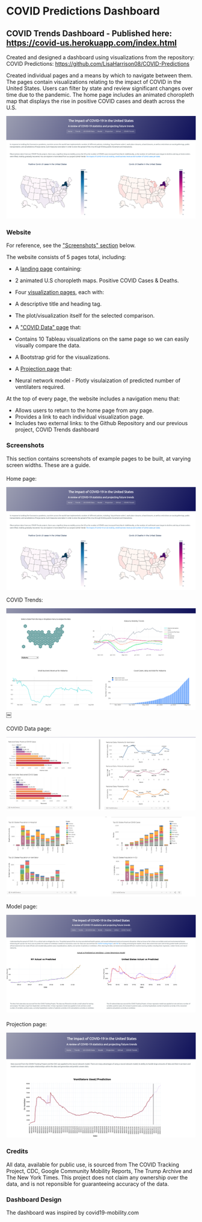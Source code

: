 # COVID Predictions Dashboard 

## COVID Trends Dashboard - Published here: https://covid-us.herokuapp.com/index.html

Created and designed a dashboard using visualizations from the repository: COVID Predictions: https://github.com/LisaHarrison08/COVID-Predictions

Created individual pages and a means by which to navigate between them. The pages contain visualizations relating to the impact of COVID in the United States. Users can filter by state and review significant changes over time due to the pandemic. The home page includes an animated choropleth map that displays the rise in positive COVID cases and death across the U.S.

![Images/landingResize.png](Images/Homepage.png)

### Website 

For reference, see the ["Screenshots" section](#screenshots) below.

The website consists of 5 pages total, including:

* A [landing page](#Homepage) containing:
* 2 animated U.S choropleth maps. Positive COVID Cases & Deaths.

* Four [visualization pages](#visualization-pages), each with:
* A descriptive title and heading tag.
* The plot/visualization itself for the selected comparison.
* A ["COVID Data" page](#covid-page) that:
* Contains 10 Tableau visualizations on the same page so we can easily visually compare the data.
* A Bootstrap grid for the visualizations.
   
* A [Projection page](#projection-page) that:
* Neural network model - Plotly visulaization of predicted number of ventilaters required.

At the top of every page, the website includes a navigation menu that:

* Allows users to return to the home page from any page.
* Provides a link to each individual visualization page.
* Includes two external links: to the Github Repository and our previous project, COVID Trends dashboard


### Screenshots

This section contains screenshots of example pages to be built, at varying screen widths. These are a guide.

#### <a id="Homepage"></a>

Home page:

![Home page](Images/Homepage.png)

COVID Trends:

![Google Mobility page](Images/covidTrends.png)
￼

#### <a id="covid-page"></a>

COVID Data page:

![comparison page large screen](Images/covidData1.png)

![comparison page large screen](Images/covidData2.png)

Model page:

![comparison page small screen](Images/Model.png)

#### <a id="projection-page"></a>

Projection page:

![data page large screen](Images/Projection.png)

### Credits

All data, available for public use, is sourced from  The COVID Tracking Project, CDC, Google Community Mobility Reports, The Trump Archive and The New York Times. This project does not claim any ownership over the data, and is not reponsible for guaranteeing accuracy of the data.

### Dashboard Design
The dashboard was inspired by covid19-mobility.com 
